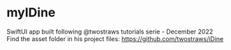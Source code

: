 # myIDine
SwiftUI app built following @twostraws tutorials serie - December 2022
Find the asset folder in his project files: https://github.com/twostraws/iDine
